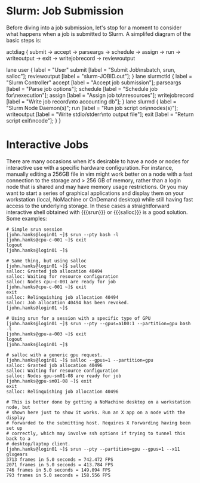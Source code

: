 # Slurm: Job Submission

Before diving into a job submission, let's stop for a moment to consider what
happens when a job is submitted to Slurm. A simplifed diagram of the basic
steps is:

<actdiag>
actdiag {
  submit -> accept -> parseargs -> schedule -> assign -> run -> writeoutput -> exit -> writejobrecord -> reviewoutput

  lane user {
     label = "User"
     submit [label = "Submit Job\nsbatch, srun, salloc"];
     reviewoutput [label = "slurm-JOBID.out"];
  }
  lane slurmctld {
     label = "Slurm Controller"
     accept [label = "Accept job submission"];
     parseargs [label = "Parse job options"];
     schedule [label = "Schedule job for\nexecution"];
     assign [label = "Assign job to\nresources"];
     writejobrecord [label = "Write job record\nto accounting db"];
  }
  lane slurmd {
     label = "Slurm Node Daemon(s)";
     run [label = "Run job script on\nnodes(s)"];
     writeoutput [label = "Write stdio/stderr\nto output file"];
     exit [label = "Return script exit\ncode"];
  }
}
</actdiag>

# Interactive Jobs

There are many occasions when it's desirable to have a node or nodes for interactive use
with a specific hardware configuration. For instance, manually editing a 256GB
file in vim might work better on a node with a fast connection to the storage
and > 256 GB of memory, rather than a login node that is shared and may have
memory usage restrictions. Or you may want to start a series of
graphical applications and display them on your workstation (local, NoMachine or OnDemand desktop) while still
having fast access to the underlying storage. In these cases a straightforward
interactive shell obtained with {{{srun}}} or {{{salloc}}} is a good solution. Some examples:

```
# Simple srun session
[john.hanks@login01 ~]$ srun --pty bash -l
[john.hanks@cpu-c-001 ~]$ exit
logout
[john.hanks@login01 ~]$ 

# Same thing, but using salloc
[john.hanks@login01 ~]$ salloc
salloc: Granted job allocation 40494
salloc: Waiting for resource configuration
salloc: Nodes cpu-c-001 are ready for job
[john.hanks@cpu-c-001 ~]$ exit
exit
salloc: Relinquishing job allocation 40494
salloc: Job allocation 40494 has been revoked.
[john.hanks@login01 ~]$ 

# Using srun for a session with a specific type of GPU
[john.hanks@login01 ~]$ srun --pty --gpus=a100:1 --partition=gpu bash -l
[john.hanks@gpu-a-003 ~]$ exit
logout
[john.hanks@login01 ~]$ 

# salloc with a generic gpu request.
[john.hanks@login01 ~]$ salloc --gpus=1 --partition=gpu
salloc: Granted job allocation 40496
salloc: Waiting for resource configuration
salloc: Nodes gpu-sm01-08 are ready for job
[john.hanks@gpu-sm01-08 ~]$ exit
exit
salloc: Relinquishing job allocation 40496

# This is better done by getting a NoMachine desktop on a workstation node, but
# shown here just to show it works. Run an X app on a node with the display
# forwarded to the submitting host. Requires X Forwarding having been set up
# correctly, which may involve ssh options if trying to tunnel this back to a
# desktop/laptop client.
[john.hanks@login01 ~]$ srun --pty --partition=gpu --gpus=1 --x11 glxgears
3713 frames in 5.0 seconds = 742.472 FPS
2071 frames in 5.0 seconds = 413.784 FPS
746 frames in 5.0 seconds = 149.094 FPS
793 frames in 5.0 seconds = 158.556 FPS

```

